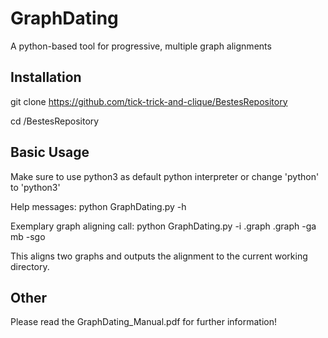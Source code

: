 # GraphDating

A python-based tool for progressive, multiple graph alignments

## Installation

git clone https://github.com/tick-trick-and-clique/BestesRepository

cd /BestesRepository
 
## Basic Usage
Make sure to use python3 as default python interpreter or change 'python' to 'python3'

Help messages:
python GraphDating.py -h

Exemplary graph aligning call: 
python GraphDating.py -i <Some Input File>.graph <Another Input File>.graph -ga mb -sgo

This aligns two graphs and outputs the alignment to the current working directory.

## Other
 
Please read the GraphDating_Manual.pdf for further information!
